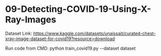 # 09-Detecting-COVID-19-Using-X-Ray-Images
Dataset Link: https://www.kaggle.com/datasets/unaissait/curated-chest-xray-image-dataset-for-covid19?resource=download

Run code from CMD: python train_covid19.py --dataset dataset
